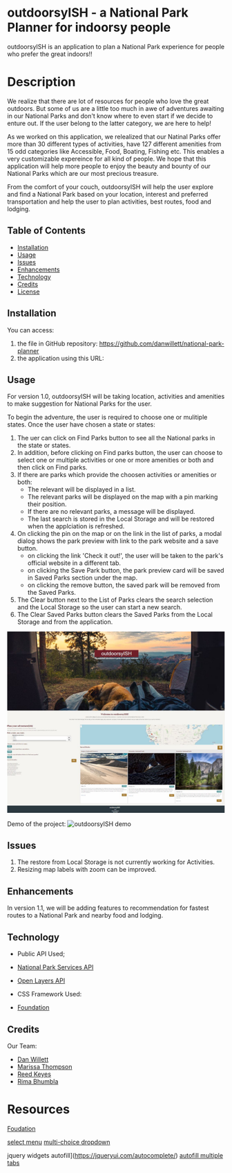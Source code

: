 # outdoorsyISH - a National Park Planner for indoorsy people 
 outdoorsyISH is an application to plan a National Park experience for people who prefer the great indoors!!

# Description
We realize that there are lot of resources for people who love the great outdoors.  But some of us are a little too much in awe of adventures awaiting in our National Parks and don't know where to even start if we decide to enture out.  If the user belong to the latter category, we are here to help!

As we worked on this application, we relealized that our Natinal Parks offer more than 30 different types of activities, have 127 different amenities from 15 odd categories like Accessible, Food, Boating, Fishing etc.  This enables a very customizable expereince for all kind of people.  We hope that this application will help more people to enjoy the beauty and bounty of our National Parks which are our most precious treasure.

From the comfort of your couch, outdoorsyISH will help the user explore and find a National Park based on your location, interest and preferred transportation and help the user to plan activities, best routes, food and lodging.


## Table of Contents

- [Installation](#installation)
- [Usage](#usage)
- [Issues](#issues)
- [Enhancements](#enhancements)
- [Technology](#technology)
- [Credits](#credits)
- [License](#license)

## Installation

You can access:
1. the file in GitHub repository: https://github.com/danwillett/national-park-planner
2. the application using this URL: 

## Usage

For version 1.0, outdoorsyISH will be taking location, activities and amenities to make suggestion for National Parks for the user. 

To begin the adventure, the user is required to choose one or mulitiple states.  Once the user have chosen a state or states:
1. The uer can click on Find Parks button to see all the National parks in the state or states.
2. In addition, before clicking on Find parks button, the user can choose to select one or multiple activities or one or more amenities or both and then click on Find parks.
3. If there are parks which provide the choosen activities or amenities or both:
    * The relevant will be displayed in a list.
    * The relevant parks will be displayed on the map with a pin marking their position.
    * If there are no relevant parks, a message will be displayed. 
    * The last search is stored in the Local Storage and will be restored when the applciation is refreshed.  
4. On clicking the pin on the map or on the link in the list of parks, a modal dialog shows the park preview with link to the park website and a save button.
    * on clicking the link 'Check it out!', the user will be taken to the park's official website in a different tab.
    * on clicking the Save Park button, the park preview card will be saved in Saved Parks section under the map.
    * on clicking the remove button, the saved park will be removed from the Saved Parks.
5. The Clear button next to the List of Parks clears the search selection and the Local Storage so the user can start a new search.
6. The Clear Saved Parks button clears the Saved Parks from the Local Storage and from the application.


![Screenshot](./assets/images/Screenshot.JPG)

Demo of the project:
![outdoorsyISH demo]()

## Issues

1. The restore from Local Storage is not currently working for Activities.
2. Resizing map labels with zoom can be improved.

## Enhancements
In version 1.1, we will be adding features to recommendation for fastest routes to a National Park and nearby food and lodging.  

## Technology
* Public API Used;
 * [National Park Services API](https://www.nps.gov/subjects/developer/index.htm)
 * [Open Layers API](https://openlayers.org)

* CSS Framework Used:
 * [Foundation](https://get.foundation/)

## Credits

Our Team:

* [Dan Willett](https://github.com/danwillett)
* [Marissa Thompson](https://github.com/marissa424)
* [Reed Keyes](https://github.com/rbkeyes)
* [Rima Bhumbla](https://github.com/rbhumbla1)


# Resources

[Foudation](https://get.foundation/index.html)

[select menu](https://get.foundation/sites/docs/forms.html)
[multi-choice dropdown](https://www.codeproject.com/Tips/5162015/Multi-select-Check-Box-List-or-Checkbox-Dropdown-w)

jquery widgets
autofill](https://jqueryui.com/autocomplete/)
[autofill multiple](https://jqueryui.com/autocomplete/#multiple)
[tabs](https://jqueryui.com/tabs/)




